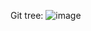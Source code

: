 Git tree:
![image](https://github.com/user-attachments/assets/14c8c3c4-8250-4126-a510-697703a6c0fa)
